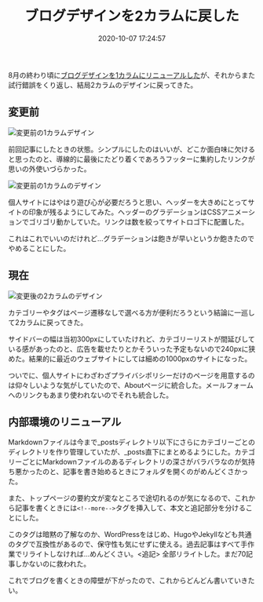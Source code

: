 ﻿---
title: ブログデザインを2カラムに戻した
date: 2020-10-07 17:24:57
post_id: c4klt0
categories:
- 雑記
tags:
---

8月の終わり頃に[ブログデザインを1カラムにリニューアルした](/post/xq6gkz/)が、それからまた試行錯誤をくり返し、結局2カラムのデザインに戻ってきた。

<!-- more -->

## 変更前

![変更前の1カラムデザイン](/post/xq6gkz/3.png)

前回記事にしたときの状態。シンプルにしたのはいいが、どこか面白味に欠けると思ったのと、導線的に最後にたどり着くであろうフッターに集約したリンクが思いの外使いづらかった。

![変更前の1カラムのデザイン](1.png)

個人サイトにはやはり遊び心が必要だろうと思い、ヘッダーを大きめにとってサイトの印象が残るようにしてみた。ヘッダーのグラデーションはCSSアニメーションでゴリゴリ動かしていた。リンクは数を絞ってサイトロゴ下に配置した。

これはこれでいいのだけれど...グラデーションは飽きが早いというか飽きたのでやめることにした。

## 現在

![変更後の2カラムのデザイン](2.png)

カテゴリーやタグはページ遷移なしで選べる方が便利だろうという結論に一巡して2カラムに戻ってきた。

サイドバーの幅は当初300pxにしていたけれど、カテゴリーリストが間延びしている感があったのと、広告を載せたりとかそういった予定もないので240pxに狭めた。結果的に最近のウェブサイトにしては細めの1000pxのサイトになった。

ついでに、個人サイトにわざわざプライバシポリシーだけのページを用意するのは仰々しいような気がしていたので、Aboutページに統合した。メールフォームへのリンクもあまり使われないのでそれも統合した。


## 内部環境のリニューアル

Markdownファイルは今まで_postsディレクトリ以下にさらにカテゴリーごとのディレクトリを作り管理していたが、_posts直下にまとめるようにした。カテゴリーごとにMarkdownファイルのあるディレクトリの深さがバラバラなのが気持ち悪かったのと、記事を書き始めるときにフォルダを開くのがめんどくさかった。

また、トップページの要約文が変なところで途切れるのが気になるので、これから記事を書くときには`<!--more-->`タグを挿入して、本文と追記部分を分けることにした。

このタグは暗黙の了解なのか、WordPressをはじめ、HugoやJekyllなども共通のタグで互換性があるので、保守性も気にせずに使える。過去記事はすべて手作業でリライトしなければ...めんどくさい。<追記> 全部リライトした。まだ70記事しかないのに救われた。

これでブログを書くときの障壁が下がったので、これからどんどん書いていきたい。
